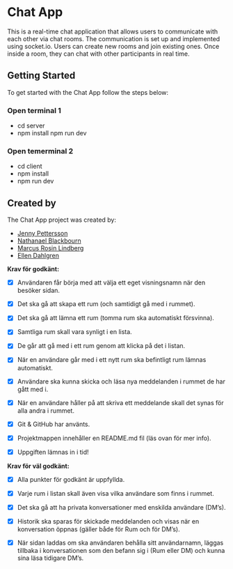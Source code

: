 # Chat App

This is a real-time chat application that allows users to communicate with each other via chat rooms. The communication is set up and implemented using socket.io. Users can create new rooms and join existing ones. Once inside a room, they can chat with other participants in real time.

## Getting Started

To get started with the Chat App follow the steps below:

### Open terminal 1

- cd server
- npm install
  npm run dev

### Open temerminal 2

- cd client
- npm install
- npm run dev

## Created by

The Chat App project was created by:

- [Jenny Pettersson](https://github.com/jesnagbg)
- [Nathanael Blackbourn](https://github.com/NathanaelBlackbourn)
- [Marcus Rosin Lindberg](https://github.com/stenbumling)
- [Ellen Dahlgren](https://github.com/ellensofia)

**Krav för godkänt:**

- [x] Användaren får börja med att välja ett eget visningsnamn när den besöker sidan.

- [x] Det ska gå att skapa ett rum (och samtidigt gå med i rummet).

- [x] Det ska gå att lämna ett rum (tomma rum ska automatiskt försvinna).

- [x] Samtliga rum skall vara synligt i en lista.

- [x] De går att gå med i ett rum genom att klicka på det i listan.

- [x] När en användare går med i ett nytt rum ska befintligt rum lämnas automatiskt.

- [x] Användare ska kunna skicka och läsa nya meddelanden i rummet de har gått med i.

- [x] När en användare håller på att skriva ett meddelande skall det synas för alla andra i rummet.

- [x] Git & GitHub har använts.

- [x] Projektmappen innehåller en README.md fil (läs ovan för mer info).

- [x] Uppgiften lämnas in i tid!

**Krav för väl godkänt:**

- [x] Alla punkter för godkänt är uppfyllda.

- [x] Varje rum i listan skall även visa vilka användare som finns i rummet.

- [x] Det ska gå att ha privata konversationer med enskilda användare (DM’s).

- [x] Historik ska sparas för skickade meddelanden och visas när en konversation öppnas (gäller både för Rum och för DM’s).

- [x] När sidan laddas om ska användaren behålla sitt användarnamn, läggas tillbaka i konversationen som den befann sig i (Rum eller DM) och kunna sina läsa tidigare DM’s.

